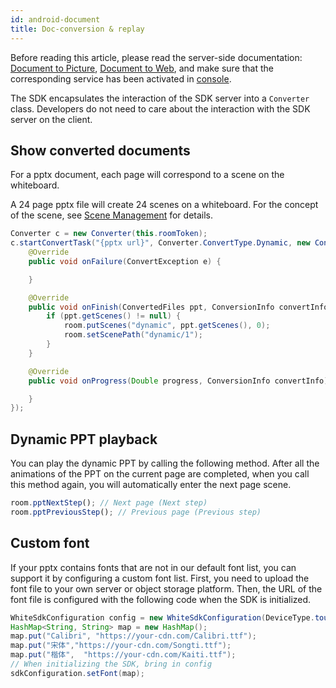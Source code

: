 ```yaml
---
id: android-document
title: Doc-conversion & replay
---
```


Before reading this article, please read the server-side documentation: [Document to Picture](/docs/server/api/server-static-conversion), [Document to Web](/docs/server/api/server-dynamic-conversion), and make sure that the corresponding service has been activated in [console](https://console.herewhite.com).

The SDK encapsulates the interaction of the SDK server into a `Converter` class. Developers do not need to care about the interaction with the SDK server on the client.

## Show converted documents

For a pptx document, each page will correspond to a scene on the whiteboard.

A 24 page pptx file will create 24 scenes on a whiteboard. For the concept of the scene, see [Scene Management](/docs/android/guides/android-scenes) for details.

```Java
Converter c = new Converter(this.roomToken);
c.startConvertTask("{pptx url}", Converter.ConvertType.Dynamic, new ConverterCallbacks(){
    @Override
    public void onFailure(ConvertException e) {

    }

    @Override
    public void onFinish(ConvertedFiles ppt, ConversionInfo convertInfo) {
        if (ppt.getScenes() != null) {
            room.putScenes("dynamic", ppt.getScenes(), 0);
            room.setScenePath("dynamic/1");
        }
    }

    @Override
    public void onProgress(Double progress, ConversionInfo convertInfo) {

    }
});
```

## Dynamic PPT playback

You can play the dynamic PPT by calling the following method. After all the animations of the PPT on the current page are completed, when you call this method again, you will automatically enter the next page scene.

```javascript
room.pptNextStep(); // Next page (Next step)
room.pptPreviousStep(); // Previous page (Previous step)
```

## Custom font

If your pptx contains fonts that are not in our default font list, you can support it by configuring a custom font list. First, you need to upload the font file to your own server or object storage platform. Then, the URL of the font file is configured with the following code when the SDK is initialized.

```Java
WhiteSdkConfiguration config = new WhiteSdkConfiguration(DeviceType.touch, 10, 0.1);
HashMap<String, String> map = new HashMap();
map.put("Calibri", "https://your-cdn.com/Calibri.ttf");
map.put("宋体","https://your-cdn.com/Songti.ttf");
map.put("楷体",  "https://your-cdn.com/Kaiti.ttf");
// When initializing the SDK, bring in config
sdkConfiguration.setFont(map);
```